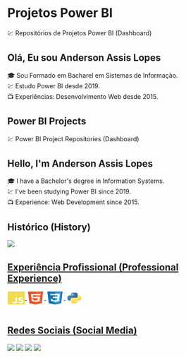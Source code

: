 # Projetos Power BI 

💹 Repositórios de Projetos Power BI (Dashboard) 

## Olá, Eu sou Anderson Assis Lopes
🎓 Sou Formado em Bacharel em Sistemas de Informação.</br>
💹 Estudo Power BI desde 2019.</br>
📺 Experiências: Desenvolvimento Web desde 2015.

## Power BI Projects
💹 Power BI Project Repositories (Dashboard)

## Hello, I'm Anderson Assis Lopes
🎓 I have a Bachelor's degree in Information Systems.</br>
💹 I've been studying Power BI since 2019.</br>
📺 Experience: Web Development since 2015.

## Histórico (History)
<div>
  <a href="https://github.com/andersonalopes">
  <img height="180em" src="https://github-readme-stats.vercel.app/api/top-langs/?username=andersonalopes&layout=compact&langs_count=16&theme=dracula"/>
  </div>
    
## Experiência Profissional (Professional Experience)
<div style="display: inline_block">
  <img align="center" alt="Anderson-Js" height="30" width="40" src="https://raw.githubusercontent.com/devicons/devicon/master/icons/javascript/javascript-plain.svg">
  <img align="center" alt="Anderson-HTML" height="30" width="40" src="https://raw.githubusercontent.com/devicons/devicon/master/icons/html5/html5-original.svg">
  <img align="center" alt="Anderson-CSS" height="30" width="40" src="https://raw.githubusercontent.com/devicons/devicon/master/icons/css3/css3-original.svg">
  <img align="center" alt="Anderson-Python" height="30" width="40" src="https://raw.githubusercontent.com/devicons/devicon/master/icons/python/python-original.svg">  
</div>
<br>

## Redes Sociais (Social Media)
<div> 
  <a href="https://www.youtube.com/@DaPraTIFazer" target="_blank"><img src="https://img.shields.io/badge/YouTube-FF0000?style=for-the-badge&logo=youtube&logoColor=white" target="_blank"></a>
  <a href="https://instagram.com/andersonaloficial" target="_blank"><img src="https://img.shields.io/badge/-Instagram-%23E4405F?style=for-the-badge&logo=instagram&logoColor=white" target="_blank"></a> 	
  <a href = "mailto:andersonalopes81@gmail.com"><img src="https://img.shields.io/badge/-Gmail-%23333?style=for-the-badge&logo=gmail&logoColor=white" target="_blank"></a>
  <a href="https://www.linkedin.com/in/andersonalopes" target="_blank"><img src="https://img.shields.io/badge/-LinkedIn-%230077B5?style=for-the-badge&logo=linkedin&logoColor=white" target="_blank"></a>  
</div>
